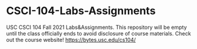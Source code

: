 # CSCI-104-Labs-Assignments
USC CSCI 104 Fall 2021 Labs&amp;Assignments. This repository will be empty until the class officially ends to avoid disclosure of course materials.
Check out the course website! https://bytes.usc.edu/cs104/
